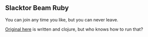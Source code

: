 ## Slacktor Beam Ruby
You can join any time you like, but you can never leave.

[Original here](https://github.com/worace/slacktor-beam) is written and clojure, but who knows how to run that?

